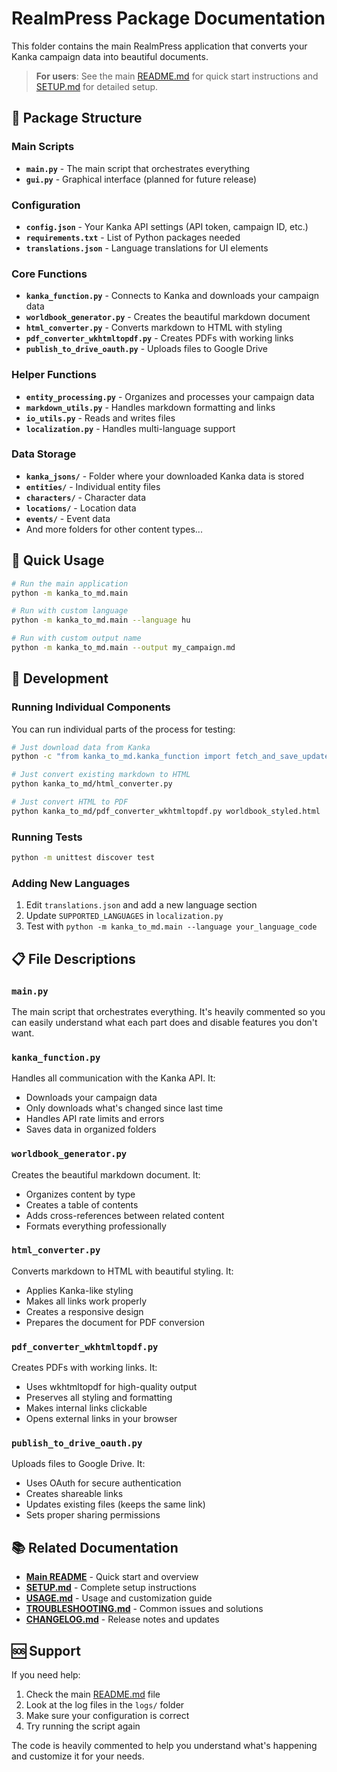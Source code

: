 # RealmPress Package Documentation

This folder contains the main RealmPress application that converts your Kanka campaign data into beautiful documents.

> **For users**: See the main [README.md](../README.md) for quick start instructions and [SETUP.md](../SETUP.md) for detailed setup.

## 📁 Package Structure

### Main Scripts
- **`main.py`** - The main script that orchestrates everything
- **`gui.py`** - Graphical interface (planned for future release)

### Configuration
- **`config.json`** - Your Kanka API settings (API token, campaign ID, etc.)
- **`requirements.txt`** - List of Python packages needed
- **`translations.json`** - Language translations for UI elements

### Core Functions
- **`kanka_function.py`** - Connects to Kanka and downloads your campaign data
- **`worldbook_generator.py`** - Creates the beautiful markdown document
- **`html_converter.py`** - Converts markdown to HTML with styling
- **`pdf_converter_wkhtmltopdf.py`** - Creates PDFs with working links
- **`publish_to_drive_oauth.py`** - Uploads files to Google Drive

### Helper Functions
- **`entity_processing.py`** - Organizes and processes your campaign data
- **`markdown_utils.py`** - Handles markdown formatting and links
- **`io_utils.py`** - Reads and writes files
- **`localization.py`** - Handles multi-language support

### Data Storage
- **`kanka_jsons/`** - Folder where your downloaded Kanka data is stored
- **`entities/`** - Individual entity files
- **`characters/`** - Character data
- **`locations/`** - Location data
- **`events/`** - Event data
- And more folders for other content types...

## 🚀 Quick Usage

```bash
# Run the main application
python -m kanka_to_md.main

# Run with custom language
python -m kanka_to_md.main --language hu

# Run with custom output name
python -m kanka_to_md.main --output my_campaign.md
```

## 🔧 Development

### Running Individual Components
You can run individual parts of the process for testing:

```bash
# Just download data from Kanka
python -c "from kanka_to_md.kanka_function import fetch_and_save_updated_entities; fetch_and_save_updated_entities()"

# Just convert existing markdown to HTML
python kanka_to_md/html_converter.py

# Just convert HTML to PDF
python kanka_to_md/pdf_converter_wkhtmltopdf.py worldbook_styled.html
```

### Running Tests
```bash
python -m unittest discover test
```

### Adding New Languages
1. Edit `translations.json` and add a new language section
2. Update `SUPPORTED_LANGUAGES` in `localization.py`
3. Test with `python -m kanka_to_md.main --language your_language_code`

## 📋 File Descriptions

### `main.py`
The main script that orchestrates everything. It's heavily commented so you can easily understand what each part does and disable features you don't want.

### `kanka_function.py`
Handles all communication with the Kanka API. It:
- Downloads your campaign data
- Only downloads what's changed since last time
- Handles API rate limits and errors
- Saves data in organized folders

### `worldbook_generator.py`
Creates the beautiful markdown document. It:
- Organizes content by type
- Creates a table of contents
- Adds cross-references between related content
- Formats everything professionally

### `html_converter.py`
Converts markdown to HTML with beautiful styling. It:
- Applies Kanka-like styling
- Makes all links work properly
- Creates a responsive design
- Prepares the document for PDF conversion

### `pdf_converter_wkhtmltopdf.py`
Creates PDFs with working links. It:
- Uses wkhtmltopdf for high-quality output
- Preserves all styling and formatting
- Makes internal links clickable
- Opens external links in your browser

### `publish_to_drive_oauth.py`
Uploads files to Google Drive. It:
- Uses OAuth for secure authentication
- Creates shareable links
- Updates existing files (keeps the same link)
- Sets proper sharing permissions

## 📚 Related Documentation

- **[Main README](../README.md)** - Quick start and overview
- **[SETUP.md](../SETUP.md)** - Complete setup instructions
- **[USAGE.md](../USAGE.md)** - Usage and customization guide
- **[TROUBLESHOOTING.md](../TROUBLESHOOTING.md)** - Common issues and solutions
- **[CHANGELOG.md](../CHANGELOG.md)** - Release notes and updates

## 🆘 Support

If you need help:
1. Check the main [README.md](../README.md) file
2. Look at the log files in the `logs/` folder
3. Make sure your configuration is correct
4. Try running the script again

The code is heavily commented to help you understand what's happening and customize it for your needs. 